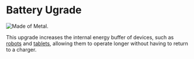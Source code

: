 # Battery Ugrade

![Made of Metal.](oredict:oc:batteryUpgrade1)

This upgrade increases the internal energy buffer of devices, such as [robots](../block/robot.md) and [tablets](tablet.md), allowing them to operate longer without having to return to a charger.
